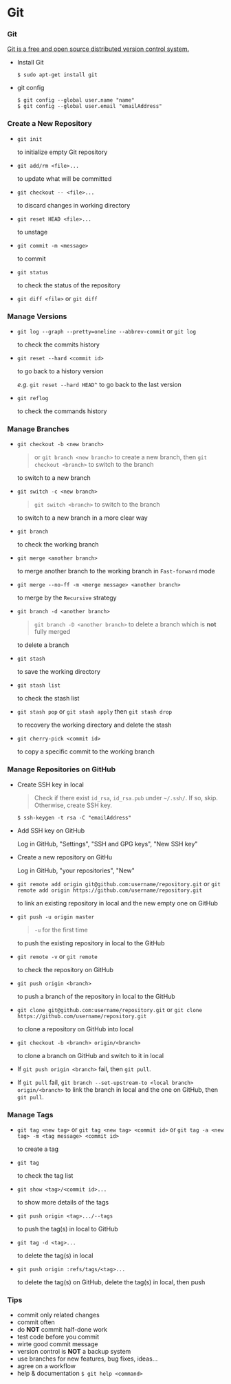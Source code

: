 # Git
### Git

[Git is a free and open source distributed version control system.](http://git-scm.com)

* Install Git

  ```linux
  $ sudo apt-get install git
  ```

* git config

  ```linux
  $ git config --global user.name "name"
  $ git config --global user.email "emailAddress"
  ```



### Create a New Repository

* `git init` 

  to initialize empty Git repository

* `git add/rm <file>...` 

  to update what will be committed

* `git checkout -- <file>...` 

  to discard changes in working directory

* `git reset HEAD <file>...` 

  to unstage

* `git commit -m <message>` 

  to commit

* `git status` 

  to check the status of the repository

* `git diff <file>` or `git diff`



### Manage Versions

* `git log --graph --pretty=oneline --abbrev-commit` or `git log` 

  to check the commits history

* `git reset --hard <commit id>`  

  to go back to a history version

  *e.g.*  `git reset --hard HEAD^` to go back to the last version

* `git reflog` 

  to check the commands history



### Manage Branches

* `git checkout -b <new branch>`

  > or `git branch <new branch>` to create a new branch, then `git checkout <branch>` to switch to the branch

   to switch to a new branch

* `git switch -c <new branch>`

  > `git switch <branch>` to switch to the branch

   to switch to a new branch in a more clear way

* `git branch`

  to check the working branch

* `git merge <another branch>` 

  to merge another branch to the working branch in `Fast-forward` mode

* `git merge --no-ff -m <merge message> <another branch>` 

  to merge by the `Recursive` strategy

* `git branch -d <another branch>` 

  > `git branch -D <another branch>` to delete a branch which is **not** fully merged

  to delete a branch

* `git stash`

  to save the working directory

* `git stash list`

  to check the stash list

* `git stash pop` or `git stash apply` then `git stash drop`

  to recovery the working directory and delete the stash

* `git cherry-pick <commit id>`

  to copy a specific commit to the working branch



### Manage Repositories on GitHub

* Create SSH key in local

  > Check if there exist `id_rsa`, `id_rsa.pub` under `~/.ssh/`. If so, skip. Otherwise, create SSH key. 

  ```linux
  $ ssh-keygen -t rsa -C "emailAddress"
  ```

* Add SSH key on GitHub

  Log in GitHub, "Settings", "SSH and GPG keys", "New SSH key"

* Create a new repository on GitHu

  Log in GitHub, "your repositories", "New"

* `git remote add origin git@github.com:username/repository.git` or `git remote add origin https://github.com/username/repository.git`

  to link an existing repository in local and the new empty one on GitHub

* `git push -u origin master`

  > `-u` for the first time

  to push the existing repository in local to the GitHub

* `git remote -v` or `git remote`

  to check the repository on GitHub

* `git push origin <branch>`

  to push a branch of the repository in local to the GitHub

* `git clone git@github.com:username/repository.git` or `git clone https://github.com/username/repository.git`

  to clone a repository on GitHub into local

* `git checkout -b <branch> origin/<branch>`

  to clone a branch on GitHub and switch to it in local

* If `git push origin <branch>` fail, then `git pull`.
* If `git pull` fail, `git branch --set-upstream-to <local branch> origin/<branch>`  to link the branch in local and the one on GitHub, then `git pull`.



### Manage Tags

* `git tag <new tag>` or `git tag <new tag> <commit id>` or `git tag -a <new tag> -m <tag message> <commit id>`

  to create a tag

* `git tag`

  to check the tag list

* `git show <tag>/<commit id>...`

  to show more details of the tags

* `git push origin <tag>.../--tags`

  to push the tag(s) in local to GitHub

* `git tag -d <tag>...`

  to delete the tag(s) in local

* `git push origin :refs/tags/<tag>...`

  to delete the tag(s) on GitHub, delete the tag(s) in local, then push  



### Tips

* commit only related changes
* commit often
* do **NOT** commit half-done work
* test code before you commit
* wirte good commit message
* version control is **NOT** a backup system
* use branches for new features, bug fixes, ideas...
* agree on a workflow
* help & documentation `$ git help <command>`
